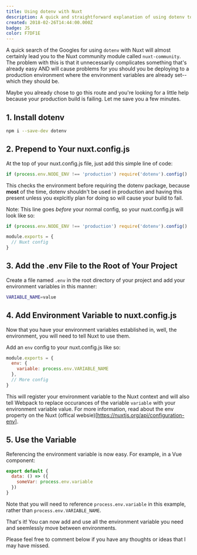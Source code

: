 ```yaml
---
title: Using dotenv with Nuxt
description: A quick and straightforward explanation of using dotenv to handle development environment variables while honoring production environments.
created: 2018-02-26T14:44:00.000Z
badge: JS
color: F7DF1E
---
```


A quick search of the Googles for using `dotenv` with Nuxt will almost certainly lead you to the Nuxt community module called `nuxt-community`.
The problem with this is that it unnecessarily complicates something that's already easy AND will cause problems for you should you be deploying to a production environment where the environment variables are already set-- which they should be.

Maybe you already chose to go this route and you're looking for a little help because your production build is failing.  Let me save you a few minutes.

## 1. Install dotenv
``` bash
npm i --save-dev dotenv
```

## 2. Prepend to Your nuxt.config.js
At the top of your nuxt.config.js file, just add this simple line of code:
``` js
if (process.env.NODE_ENV !== 'production') require('dotenv').config()
```

This checks the environment before requiring the dotenv package, because **most** of the time, dotenv shouldn't be used in production and having this present unless you explcitly plan for doing so will cause your build to fail.

Note:  This line goes *before* your normal config, so your nuxt.config.js will look like so:
``` js
if (process.env.NODE_ENV !== 'production') require('dotenv').config()

module.exports = {
  // Nuxt config
}
```

## 3. Add the .env File to the Root of Your Project
Create a file named `.env` in the root directory of your project and add your environment variables in this manner:
``` bash
VARIABLE_NAME=value
```
## 4. Add Environment Variable to nuxt.config.js
Now that you have your environment variables established in, well, the environment, you will need to tell Nuxt to use them.

Add an `env` config to your nuxt.config.js like so:
``` js
module.exports = {
  env: {
    variable: process.env.VARIABLE_NAME
  },
  // More config
}
```

This will register your environment variable to the Nuxt context and will also tell Webpack to replace occurances of the variable `variable` with your environment variable value.  For more information, read about the env property on the Nuxt (offical websie)[https://nuxtjs.org/api/configuration-env].

## 5.  Use the Variable
Referencing the environment variable is now easy.  For example, in a Vue component:
``` js
export default {
  data: () => ({
    someVar: process.env.variable
  })
}
```

Note that you will need to reference `process.env.variable` in this example, rather than `process.env.VARIABLE_NAME`.

That's it! You can now add and use all the environment variable you need and seemlessly move between environments.


Please feel free to comment below if you have any thoughts or ideas that I may have missed.